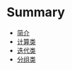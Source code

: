 # Summary​

* [简介](./README.md)
* [计算类](./calculate.md)
* [迭代类](./iteration.md)
* [分组类](./group.md)
